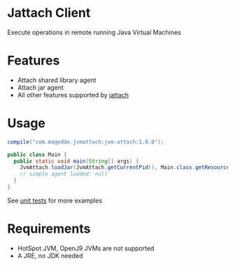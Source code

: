 # Jattach Client
Execute operations in remote running Java Virtual Machines

# Features
* Attach shared library agent
* Attach jar agent
* All other features supported by [jattach][1]

# Usage

```gradle
compile("com.mageddo.jvmattach:jvm-attach:1.0.0");
```

```java
public class Main {
  public static void main(String[] args) {
    JvmAttach.loadJar(JvmAttach.getCurrentPid(), Main.class.getResourceAsStream("/simple-agent.jar"));
    // simple agent loaded: null
  }
}
```
See [unit tests][2] for more examples 


# Requirements
* HotSpot JVM, OpenJ9 JVMs are not supported
* A JRE, no JDK needed

[1]: https://github.com/apangin/jattach
[2]: jvm-attach/src/test/java/com/mageddo/jvm/attach/JvmAttachTest.java
